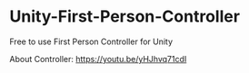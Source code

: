 # Unity-First-Person-Controller
Free to use First Person Controller for Unity

About Controller: https://youtu.be/yHJhvq71cdI

